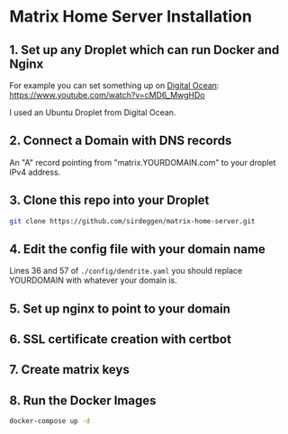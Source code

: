 # Matrix Home Server Installation

## 1. Set up any Droplet which can run Docker and Nginx

For example you can set something up on [Digital Ocean](https://www.digitalocean.com/): https://www.youtube.com/watch?v=cMD6_MwgHDo

I used an Ubuntu Droplet from Digital Ocean.

## 2. Connect a Domain with DNS records

An "A" record pointing from "matrix.YOURDOMAIN.com" to your droplet IPv4 address.

## 3. Clone this repo into your Droplet

```bash
git clone https://github.com/sirdeggen/matrix-home-server.git
```

## 4. Edit the config file with your domain name

Lines 36 and 57 of `./config/dendrite.yaml` you should replace YOURDOMAIN with whatever your domain is.

## 5. Set up nginx to point to your domain

## 6. SSL certificate creation with certbot

## 7. Create matrix keys

## 8. Run the Docker Images

```bash
docker-compose up -d
```
